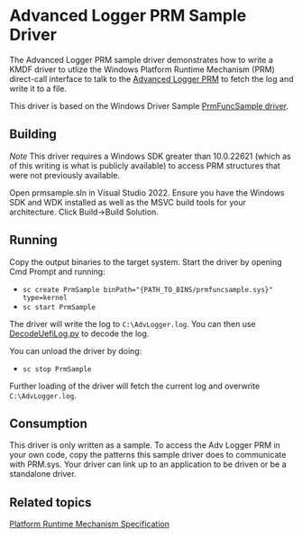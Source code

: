 # Advanced Logger PRM Sample Driver

The Advanced Logger PRM sample driver demonstrates how to write a KMDF driver to utlize the Windows Platform Runtime
Mechanism (PRM) direct-call interface to talk to the [Advanced Logger PRM](../../../AdvLoggerOsConnectorPrm) to fetch the log and write it to a file.

This driver is based on the Windows Driver Sample [PrmFuncSample driver](https://github.com/microsoft/Windows-driver-samples/tree/develop/prm).

## Building

*Note* This driver requires a Windows SDK greater than 10.0.22621 (which as of this writing is what is publicly
available) to access PRM structures that were not previously available.

Open prmsample.sln in Visual Studio 2022. Ensure you have the Windows SDK and WDK installed as well as the MSVC build
tools for your architecture. Click Build->Build Solution.

## Running

Copy the output binaries to the target system. Start the driver by opening Cmd Prompt and running:
- `sc create PrmSample binPath="{PATH_TO_BINS/prmfuncsample.sys}" type=kernel`
- `sc start PrmSample`

The driver will write the log to `C:\AdvLogger.log`. You can then use [DecodeUefiLog.py](../../DecodeUefiLog/ReadMe.md) to decode the log.

You can unload the driver by doing:
- `sc stop PrmSample`

Further loading of the driver will fetch the current log and overwrite `C:\AdvLogger.log`.

## Consumption

This driver is only written as a sample. To access the Adv Logger PRM in your own code, copy the patterns this sample
driver does to communicate with PRM.sys. Your driver can link up to an application to be driven or be a standalone
driver.

## Related topics

[Platform Runtime Mechanism Specification](https://uefi.org/sites/default/files/resources/Platform%20Runtime%20Mechanism%20-%20with%20legal%20notice.pdf/)
